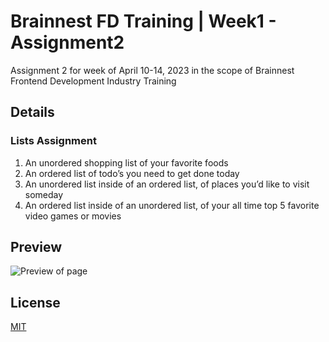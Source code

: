 # Brainnest FD Training | Week1 - Assignment2
Assignment 2 for week of April 10-14, 2023 in the scope of Brainnest Frontend Development Industry Training

## Details

### Lists Assignment

1. An unordered shopping list of your favorite foods
2. An ordered list of todo’s you need to get done today
3. An unordered list inside of an ordered list, of places you’d like to visit someday
4. An ordered list inside of an unordered list, of your all time top 5 favorite video
games or movies

## Preview

![Preview of page](https://lh3.googleusercontent.com/pw/AMWts8CPtQs4Sstr3dvZRnYHz5f342ad0ubEa2pAOfw9bRrKlGPrkMdKp9ITCDCJtGKcpIj4-ptBVy51izfzvNxI9C4VUuePa09m7-TbrmwVXDwfrtxx__pn8RJpEgEm9RXGl_Et8GTo0F-U8NU-pDuyd44cLA=w456-h1103-s-no?authuser=0)

## License

[MIT](https://choosealicense.com/licenses/mit/)